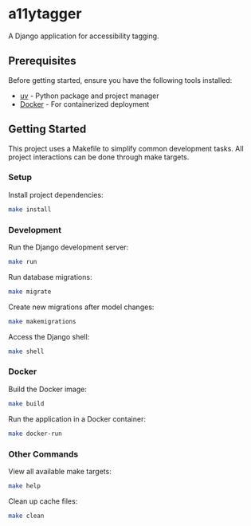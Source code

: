 # a11ytagger

A Django application for accessibility tagging.

## Prerequisites

Before getting started, ensure you have the following tools installed:

- [uv](https://github.com/astral-sh/uv) - Python package and project manager
- [Docker](https://www.docker.com/) - For containerized deployment

## Getting Started

This project uses a Makefile to simplify common development tasks. All project interactions can be done through make targets.

### Setup

Install project dependencies:
```bash
make install
```

### Development

Run the Django development server:
```bash
make run
```

Run database migrations:
```bash
make migrate
```

Create new migrations after model changes:
```bash
make makemigrations
```

Access the Django shell:
```bash
make shell
```

### Docker

Build the Docker image:
```bash
make build
```

Run the application in a Docker container:
```bash
make docker-run
```

### Other Commands

View all available make targets:
```bash
make help
```

Clean up cache files:
```bash
make clean
```